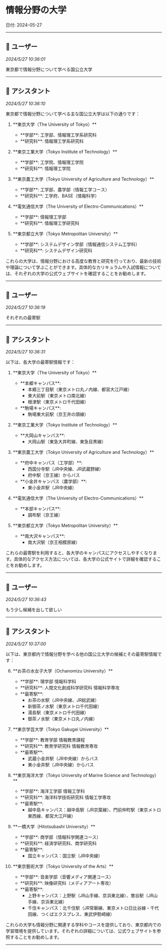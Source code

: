 # 情報分野の大学

日付: 2024-05-27

---

## 👤 ユーザー
*2024/5/27 10:36:01*

東京都で情報分野について学べる国公立大学

---

## 🤖 アシスタント
*2024/5/27 10:36:10*

東京都で情報分野について学べる主な国公立大学は以下の通りです：

1. \*\*東京大学（The University of Tokyo）\*\*
   - \*\*学部\*\*: 工学部、情報理工学系研究科
   - \*\*研究科\*\*: 情報理工学系研究科

2. \*\*東京工業大学（Tokyo Institute of Technology）\*\*
   - \*\*学部\*\*: 工学院、情報理工学院
   - \*\*研究科\*\*: 情報理工学院

3. \*\*東京農工大学（Tokyo University of Agriculture and Technology）\*\*
   - \*\*学部\*\*: 工学部、農学部（情報工学コース）
   - \*\*研究科\*\*: 工学府、BASE（情報科学）

4. \*\*電気通信大学（The University of Electro-Communications）\*\*
   - \*\*学部\*\*: 情報理工学部
   - \*\*研究科\*\*: 情報理工学研究科

5. \*\*東京都立大学（Tokyo Metropolitan University）\*\*
   - \*\*学部\*\*: システムデザイン学部（情報通信システム工学科）
   - \*\*研究科\*\*: システムデザイン研究科

これらの大学は、情報分野における高度な教育と研究を行っており、最新の技術や理論について学ぶことができます。具体的なカリキュラムや入試情報については、それぞれの大学の公式ウェブサイトを確認することをお勧めします。

---

## 👤 ユーザー
*2024/5/27 10:36:19*

それぞれの最寄駅

---

## 🤖 アシスタント
*2024/5/27 10:36:31*

以下は、各大学の最寄駅情報です：

1. \*\*東京大学（The University of Tokyo）\*\*
   - \*\*本郷キャンパス\*\*:
     - 本郷三丁目駅（東京メトロ丸ノ内線、都営大江戸線）
     - 東大前駅（東京メトロ南北線）
     - 根津駅（東京メトロ千代田線）
   - \*\*駒場キャンパス\*\*:
     - 駒場東大前駅（京王井の頭線）

2. \*\*東京工業大学（Tokyo Institute of Technology）\*\*
   - \*\*大岡山キャンパス\*\*:
     - 大岡山駅（東急大井町線、東急目黒線）

3. \*\*東京農工大学（Tokyo University of Agriculture and Technology）\*\*
   - \*\*府中キャンパス（工学部）\*\*:
     - 西国分寺駅（JR中央線、JR武蔵野線）
     - 府中駅（京王線）からバス
   - \*\*小金井キャンパス（農学部）\*\*:
     - 東小金井駅（JR中央線）

4. \*\*電気通信大学（The University of Electro-Communications）\*\*
   - \*\*本部キャンパス\*\*:
     - 調布駅（京王線）

5. \*\*東京都立大学（Tokyo Metropolitan University）\*\*
   - \*\*南大沢キャンパス\*\*:
     - 南大沢駅（京王相模原線）

これらの最寄駅を利用すると、各大学のキャンパスにアクセスしやすくなります。具体的なアクセス方法については、各大学の公式サイトで詳細を確認することをお勧めします。

---

## 👤 ユーザー
*2024/5/27 10:36:43*

もう少し候補を出して欲しい

---

## 🤖 アシスタント
*2024/5/27 10:37:00*

以下は、東京都内で情報分野を学べる他の国公立大学の候補とその最寄駅情報です：

6. \*\*お茶の水女子大学（Ochanomizu University）\*\*
   - \*\*学部\*\*: 理学部 情報科学科
   - \*\*研究科\*\*: 人間文化創成科学研究科 情報科学専攻
   - \*\*最寄駅\*\*: 
     - お茶の水駅（JR中央線、JR総武線）
     - 新御茶ノ水駅（東京メトロ千代田線）
     - 湯島駅（東京メトロ千代田線）
     - 御茶ノ水駅（東京メトロ丸ノ内線）

7. \*\*東京学芸大学（Tokyo Gakugei University）\*\*
   - \*\*学部\*\*: 教育学部 情報教育課程
   - \*\*研究科\*\*: 教育学研究科 情報教育専攻
   - \*\*最寄駅\*\*:
     - 武蔵小金井駅（JR中央線）からバス
     - 東小金井駅（JR中央線）からバス

8. \*\*東京海洋大学（Tokyo University of Marine Science and Technology）\*\*
   - \*\*学部\*\*: 海洋工学部 情報工学科
   - \*\*研究科\*\*: 海洋科学技術研究科 情報工学専攻
   - \*\*最寄駅\*\*:
     - 越中島キャンパス：越中島駅（JR京葉線）、門前仲町駅（東京メトロ東西線、都営大江戸線）

9. \*\*一橋大学（Hitotsubashi University）\*\*
   - \*\*学部\*\*: 商学部（情報科学関連コース）
   - \*\*研究科\*\*: 経済学研究科、商学研究科
   - \*\*最寄駅\*\*:
     - 国立キャンパス：国立駅（JR中央線）

10. \*\*東京藝術大学（Tokyo University of the Arts）\*\*
    - \*\*学部\*\*: 音楽学部（音響メディア関連コース）
    - \*\*研究科\*\*: 映像研究科（メディアアート専攻）
    - \*\*最寄駅\*\*:
      - 上野キャンパス：上野駅（JR山手線、京浜東北線）、鶯谷駅（JR山手線、京浜東北線）
      - 千住キャンパス：北千住駅（JR常磐線、東京メトロ日比谷線・千代田線、つくばエクスプレス、東武伊勢崎線）

これらの大学も情報分野に関連する学科やコースを提供しており、東京都内での学習環境を提供しています。それぞれの詳細については、公式ウェブサイトを参照することをお勧めします。

---
